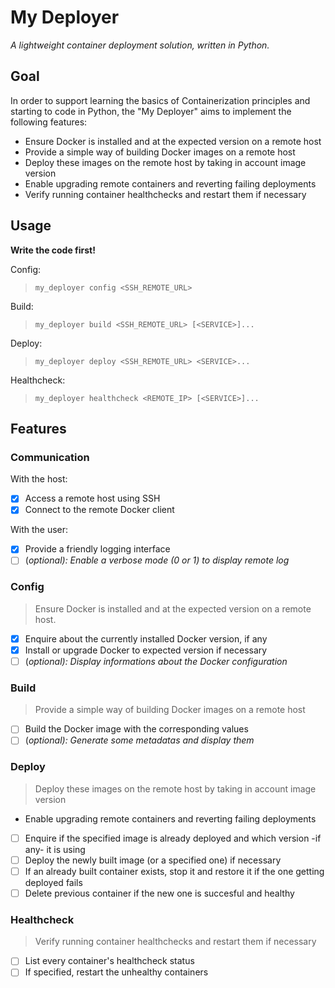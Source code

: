 # My Deployer

_A lightweight container deployment solution, written in Python._

## Goal

In order to support learning the basics of Containerization principles and starting to code in Python, the "My Deployer" aims to implement the following features:
- Ensure Docker is installed and at the expected version on a remote host
- Provide a simple way of building Docker images on a remote host
- Deploy these images on the remote host by taking in account image version
- Enable upgrading remote containers and reverting failing deployments
- Verify running container healthchecks and restart them if necessary

## Usage

**Write the code first!**

Config:
> `my_deployer config <SSH_REMOTE_URL>`

Build:
> `my_deployer build <SSH_REMOTE_URL> [<SERVICE>]...`

Deploy:
> `my_deployer deploy <SSH_REMOTE_URL> <SERVICE>...`

Healthcheck:
> `my_deployer healthcheck <REMOTE_IP> [<SERVICE>]...`


## Features

### Communication

With the host:
- [x] Access a remote host using SSH
- [x] Connect to the remote Docker client

With the user:
- [x] Provide a friendly logging interface
- [ ] \(_optional): Enable a verbose mode (0 or 1) to display remote log_

### Config

> Ensure Docker is installed and at the expected version on a remote host.

- [x] Enquire about the currently installed Docker version, if any
- [x] Install or upgrade Docker to expected version if necessary
- [ ] \(_optional): Display informations about the Docker configuration_

### Build

> Provide a simple way of building Docker images on a remote host

- [ ] Build the Docker image with the corresponding values
- [ ] \(_optional): Generate some metadatas and display them_

### Deploy

> Deploy these images on the remote host by taking in account image version
- Enable upgrading remote containers and reverting failing deployments

- [ ] Enquire if the specified image is already deployed and which version -if any- it is using
- [ ] Deploy the newly built image (or a specified one) if necessary
- [ ] If an already built container exists, stop it and restore it if the one getting deployed fails
- [ ] Delete previous container if the new one is succesful and healthy

### Healthcheck

> Verify running container healthchecks and restart them if necessary

- [ ] List every container's healthcheck status
- [ ] If specified, restart the unhealthy containers
